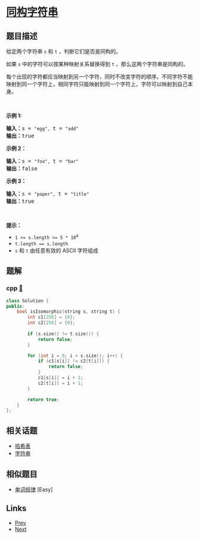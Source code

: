 
# [同构字符串](https://leetcode-cn.com/problems/isomorphic-strings)

## 题目描述

<p>给定两个字符串&nbsp;<code>s</code>&nbsp;和&nbsp;<code>t</code>&nbsp;，判断它们是否是同构的。</p>

<p>如果&nbsp;<code>s</code>&nbsp;中的字符可以按某种映射关系替换得到&nbsp;<code>t</code>&nbsp;，那么这两个字符串是同构的。</p>

<p>每个出现的字符都应当映射到另一个字符，同时不改变字符的顺序。不同字符不能映射到同一个字符上，相同字符只能映射到同一个字符上，字符可以映射到自己本身。</p>

<p>&nbsp;</p>

<p><strong>示例 1:</strong></p>

<pre>
<strong>输入：</strong>s = <code>"egg", </code>t = <code>"add"</code>
<strong>输出：</strong>true
</pre>

<p><strong>示例 2：</strong></p>

<pre>
<strong>输入：</strong>s = <code>"foo", </code>t = <code>"bar"</code>
<strong>输出：</strong>false</pre>

<p><strong>示例 3：</strong></p>

<pre>
<strong>输入：</strong>s = <code>"paper", </code>t = <code>"title"</code>
<strong>输出：</strong>true</pre>

<p>&nbsp;</p>

<p><strong>提示：</strong></p>

<p><meta charset="UTF-8" /></p>

<ul>
	<li><code>1 &lt;= s.length &lt;= 5 * 10<sup>4</sup></code></li>
	<li><code>t.length == s.length</code></li>
	<li><code>s</code>&nbsp;和&nbsp;<code>t</code>&nbsp;由任意有效的 ASCII 字符组成</li>
</ul>


## 题解

### cpp [🔗](isomorphic-strings.cpp) 
```cpp
class Solution {
public:
    bool isIsomorphic(string s, string t) {
        int c1[256] = {0};
        int c2[256] = {0};
        
        if (s.size() != t.size()) {
            return false;
        }

        for (int i = 0; i < s.size(); i++) {
            if (c1[s[i]] != c2[t[i]]) {
                return false;
            }
            c1[s[i]] = i + 1;
            c2[t[i]] = i + 1;
        }

        return true;
    }
};
```


## 相关话题

- [哈希表](https://leetcode-cn.com/tag/hash-table) 
- [字符串](https://leetcode-cn.com/tag/string) 


## 相似题目

- [单词规律](../word-pattern/README.md)  [Easy] 


## Links

- [Prev](../count-primes/README.md) 
- [Next](../reverse-linked-list/README.md) 

